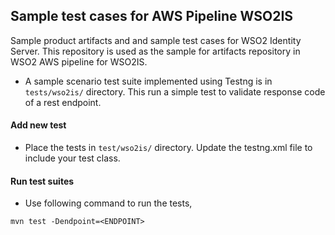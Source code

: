 ## Sample test cases for AWS Pipeline WSO2IS

Sample product artifacts and and sample test cases for WSO2 Identity Server. This repository is used as the sample for artifacts repository in WSO2 AWS pipeline for WSO2IS.

* A sample scenario test suite implemented using Testng is in `tests/wso2is/` directory. This run a simple test to validate response code of a rest endpoint.

#### Add new test 
* Place the tests in `test/wso2is/` directory. Update the testng.xml file to include your test class.

#### Run test suites
* Use following command to run the tests,
```
mvn test -Dendpoint=<ENDPOINT>
```